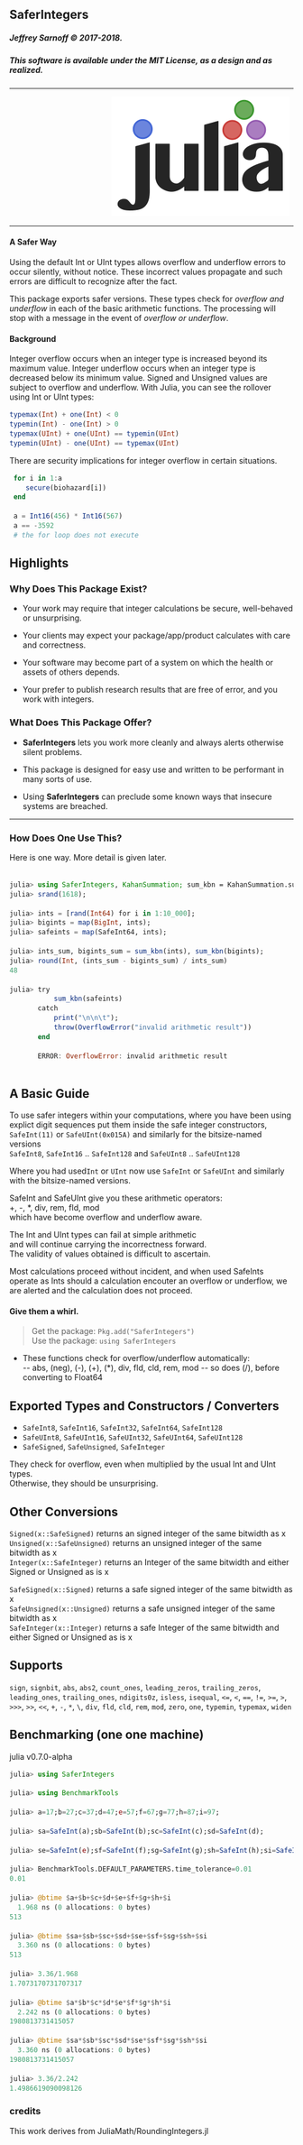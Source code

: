 ## SaferIntegers

##### Jeffrey Sarnoff &copy; 2017-2018.    
##### This software is available under the MIT License, as a design and as realized.

-----

&nbsp; &nbsp; &nbsp;  &nbsp; &nbsp; &nbsp; &nbsp; &nbsp; &nbsp; &nbsp; &nbsp; &nbsp; &nbsp; &nbsp; &nbsp; &nbsp; &nbsp; &nbsp; &nbsp; &nbsp; &nbsp; &nbsp; &nbsp; ![Julia Software](https://github.com/JeffreySarnoff/Multiflora/blob/master/julia.svg)


-----

#### A Safer Way 

Using the default Int or UInt types allows overflow and underflow errors to occur silently, without notice. These incorrect values propagate and such errors are difficult to recognize after the fact.

This package exports safer versions. These types check for _overflow and underflow_ in each of the basic arithmetic functions. The processing will stop with a message in the event of _overflow or underflow_.

#### Background

Integer overflow occurs when an integer type is increased beyond its maximum value. Integer underflow occurs when an integer type is decreased below its minimum value.  Signed and Unsigned values are subject to overflow and underflow.  With Julia, you can see the rollover using Int or UInt types:
   ```julia
   typemax(Int) + one(Int) < 0
   typemin(Int) - one(Int) > 0
   typemax(UInt) + one(UInt) == typemin(UInt)
   typemin(UInt) - one(UInt) == typemax(UInt)
   ```
There are security implications for integer overflow in certain situations.
```julia
 for i in 1:a
    secure(biohazard[i])
 end
 
 a = Int16(456) * Int16(567)
 a == -3592
 # the for loop does not execute
```

## Highlights

### Why Does This Package Exist?

- Your work may require that integer calculations be secure, well-behaved or unsurprising.

- Your clients may expect your package/app/product calculates with care and correctness.

- Your software may become part of a system on which the health or assets of others depends.

- Your prefer to publish research results that are free of error, and you work with integers.

### What Does This Package Offer?

- **SaferIntegers** lets you work more cleanly and always alerts otherwise silent problems.

- This package is designed for easy use and written to be performant in many sorts of use.

- Using **SaferIntegers** can preclude some known ways that insecure systems are breached.

----

### How Does One Use This?

Here is one way.  More detail is given later.

```julia

julia> using SaferIntegers, KahanSummation; sum_kbn = KahanSummation.sum_kbn;
julia> srand(1618);

julia> ints = [rand(Int64) for i in 1:10_000];
julia> bigints = map(BigInt, ints);
julia> safeints = map(SafeInt64, ints);

julia> ints_sum, bigints_sum = sum_kbn(ints), sum_kbn(bigints);
julia> round(Int, (ints_sum - bigints_sum) / ints_sum)
48

julia> try
           sum_kbn(safeints)
       catch
           print("\n\n\t");
           throw(OverflowError("invalid arithmetic result"))
       end
       
       ERROR: OverflowError: invalid arithmetic result
         
```


## A Basic Guide

To use safer integers within your computations, where you have been using    
explict digit sequences put them inside the safe integer constructors,    
`SafeInt(11)` or `SafeUInt(0x015A)` and similarly for the bitsize-named versions    
`SafeInt8`, `SafeInt16` .. `SafeInt128` and `SafeUInt8` .. `SafeUInt128`   

Where you had used`Int` or `UInt` now use `SafeInt` or `SafeUInt` and similarly
with the bitsize-named versions.    

SafeInt and SafeUInt give you these arithmetic operators:    
+, -, *, div, rem, fld, mod    
which have become overflow and underflow aware.

The Int and UInt types can fail at simple arithmetic        
and will continue carrying the incorrectness forward.    
The validity of values obtained is difficult to ascertain.

Most calculations proceed without incident, 
and when used SafeInts operate as Ints
should a calculation encouter an overflow or underflow, 
    we are alerted and the calculation does not proceed.

#### Give them a whirl.

> Get the package: `Pkg.add("SaferIntegers")`     
> Use the package:  `using SaferIntegers`     

- These functions check for overflow/underflow automatically:    
-- abs, (neg), (-), (+), (\*), div, fld, cld, rem, mod
-- so does (/), before converting to Float64

## Exported Types and Constructors / Converters

- `SafeInt8`, `SafeInt16`, `SafeInt32`, `SafeInt64`, `SafeInt128`    
- `SafeUInt8`, `SafeUInt16`, `SafeUInt32`, `SafeUInt64`, `SafeUInt128`   
- `SafeSigned`, `SafeUnsigned`, `SafeInteger`

They check for overflow, even when multiplied by the usual Int and UInt types.    
Otherwise, they should be unsurprising.

## Other Conversions 

`Signed(x::SafeSigned)` returns an signed integer of the same bitwidth as x    
`Unsigned(x::SafeUnsigned)` returns an unsigned integer of the same bitwidth as x    
`Integer(x::SafeInteger)` returns an Integer of the same bitwidth and either Signed or Unsigned as is x

`SafeSigned(x::Signed)` returns a safe signed integer of the same bitwidth as x    
`SafeUnsigned(x::Unsigned)` returns a safe unsigned integer of the same bitwidth as x    
`SafeInteger(x::Integer)` returns a safe Integer of the same bitwidth and either Signed or Unsigned as is x

## Supports

`sign`, `signbit`, `abs`, `abs2`, `count_ones`, `leading_zeros`, `trailing_zeros`,
`leading_ones`, `trailing_ones`, `ndigits0z`,
`isless`, `isequal`, `<=`, `<`, `==`, `!=`, `>=`, `>`, `>>>`, `>>`, `<<`, `+`, `-`, `*`, `\`,
`div`, `fld`, `cld`, `rem`, `mod`, `zero`, `one`, `typemin`, `typemax`, `widen` 

## Benchmarking (one one machine)

julia v0.7.0-alpha
```julia
julia> using SaferIntegers

julia> using BenchmarkTools

julia> a=17;b=27;c=37;d=47;e=57;f=67;g=77;h=87;i=97;

julia> sa=SafeInt(a);sb=SafeInt(b);sc=SafeInt(c);sd=SafeInt(d);

julia> se=SafeInt(e);sf=SafeInt(f);sg=SafeInt(g);sh=SafeInt(h);si=SafeInt(i);

julia> BenchmarkTools.DEFAULT_PARAMETERS.time_tolerance=0.01
0.01

julia> @btime $a+$b+$c+$d+$e+$f+$g+$h+$i
  1.968 ns (0 allocations: 0 bytes)
513

julia> @btime $sa+$sb+$sc+$sd+$se+$sf+$sg+$sh+$si
  3.360 ns (0 allocations: 0 bytes)
513

julia> 3.36/1.968
1.7073170731707317

julia> @btime $a*$b*$c*$d*$e*$f*$g*$h*$i
  2.242 ns (0 allocations: 0 bytes)
1980813731415057

julia> @btime $sa*$sb*$sc*$sd*$se*$sf*$sg*$sh*$si
  3.360 ns (0 allocations: 0 bytes)
1980813731415057

julia> 3.36/2.242
1.4986619090098126
```

### credits

This work derives from JuliaMath/RoundingIntegers.jl



